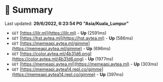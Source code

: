 # 📖 Summary
Last updated: **29/6/2022, 6:23:54 PG "Asia/Kuala_Lumpur"**

- `GET` [https://lilr.ml](https://lilr.ml) - **Up** (2591ms)
- `GET` [https://hst.aytea.ml](https://hst.aytea.ml) - **Up** (586ms)
- `GET` [https://memeapi.aytea.ml/gimme](https://memeapi.aytea.ml/gimme) - **Up** (696ms)
- `GET` [https://color.aytea.ml/4b31d6.png](https://color.aytea.ml/4b31d6.png) - **Up** (1977ms)
- `GET` [https://memeapi.aytea.ml](https://memeapi.aytea.ml) - **Up** (303ms)
- `GET` [https://memeapi.aytea14.repl.co/gimme](https://memeapi.aytea14.repl.co/gimme) - **Up** (397ms)
